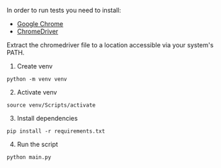 In order to run tests you need to install:
- [Google Chrome](https://www.google.com/chrome)
- [ChromeDriver](https://developer.chrome.com/docs/chromedriver/downloads)

Extract the chromedriver file to a location accessible via your system's PATH.

1. Create venv
```
python -m venv venv
```

2. Activate venv
```
source venv/Scripts/activate
```

3. Install dependencies

```
pip install -r requirements.txt
```

4. Run the script
```
python main.py
```



